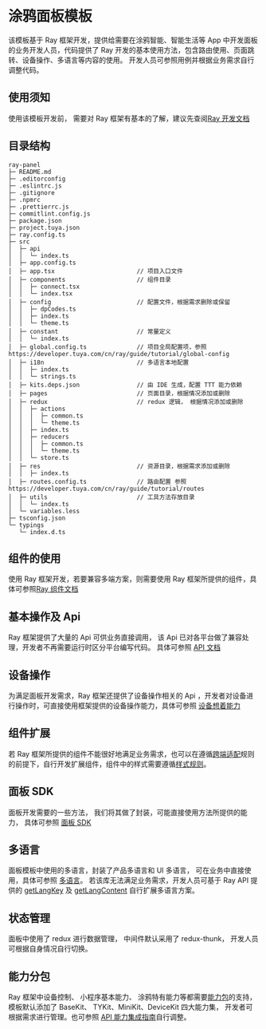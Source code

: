 # 涂鸦面板模板

该模板基于 Ray 框架开发，提供给需要在涂鸦智能、智能生活等 App 中开发面板的业务开发人员，代码提供了 Ray 开发的基本使用方法，包含路由使用、页面跳转、设备操作、多语言等内容的使用。 开发人员可参照用例并根据业务需求自行调整代码。

## 使用须知

使用该模板开发前， 需要对 Ray 框架有基本的了解，建议先查阅[Ray 开发文档](https://developer.tuya.com/cn/ray)

## 目录结构

```
ray-panel
├─ README.md
├─ .editorconfig
├─ .eslintrc.js
├─ .gitignore
├─ .npmrc
├─ .prettierrc.js
├─ commitlint.config.js
├─ package.json
├─ project.tuya.json
├─ ray.config.ts
├─ src
│  ├─ api
│  │  └─ index.ts
│  ├─ app.config.ts
│  ├─ app.tsx                       // 项目入口文件
│  ├─ components                    // 组件目录
│  │  ├─ connect.tsx
│  │  └─ index.tsx
│  ├─ config                        // 配置文件，根据需求删除或保留
│  │  ├─ dpCodes.ts
│  │  ├─ index.ts
│  │  └─ theme.ts
│  ├─ constant                      // 常量定义
│  │  └─ index.ts
│  ├─ global.config.ts              // 项目全局配置项，参照 https://developer.tuya.com/cn/ray/guide/tutorial/global-config
│  ├─ i18n                          // 多语言本地配置
│  │  ├─ index.ts
│  │  └─ strings.ts
│  ├─ kits.deps.json                // 由 IDE 生成，配置 TTT 能力依赖
│  ├─ pages                         // 页面目录，根据情况添加或删除
│  ├─ redux                         // redux 逻辑， 根据情况添加或删除
│  │  ├─ actions
│  │  │  ├─ common.ts
│  │  │  └─ theme.ts
│  │  ├─ index.ts
│  │  ├─ reducers
│  │  │  ├─ common.ts
│  │  │  └─ theme.ts
│  │  └─ store.ts
│  ├─ res                           // 资源目录，根据需求添加或删除
│  │  ├─ index.ts
│  ├─ routes.config.ts              // 路由配置 参照https://developer.tuya.com/cn/ray/guide/tutorial/routes
│  ├─ utils                         // 工具方法存放目录
│  │  └─ index.ts
│  └─ variables.less
├─ tsconfig.json
└─ typings
   └─ index.d.ts

```

## 组件的使用

使用 Ray 框架开发，若要兼容多端方案，则需要使用 Ray 框架所提供的组件，具体可参照[Ray 组件文档](https://developer.tuya.com/cn/ray/components)

## 基本操作及 Api

Ray 框架提供了大量的 Api 可供业务直接调用， 该 Api 已对各平台做了兼容处理，开发者不再需要运行时区分平台编写代码。 具体可参照 [API 文档](https://developer.tuya.com/cn/ray/api/authorize)

## 设备操作

为满足面板开发需求，Ray 框架还提供了设备操作相关的 Api ，开发者对设备进行操作时，可直接使用框架提供的设备操作能力，具体可参照 [设备想着能力](https://developer.tuya.com/cn/ray/api/device-kit/add-timer)

## 组件扩展

若 Ray 框架所提供的组件不能很好地满足业务需求，也可以在遵循[跨端适配](https://developer.tuya.com/cn/ray/guide/tutorial/env)规则的前提下，自行开发扩展组件，组件中的样式需要遵循[样式规则](https://developer.tuya.com/cn/ray/guide/tutorial/stylesheet)。

## 面板 SDK

面板开发需要的一些方法， 我们将其做了封装，可能直接使用方法所提供的能力， 具体可参照 [面板 SDK](https://developer.tuya.com/cn/ray/panel)

## 多语言

面板模板中使用的多语言，封装了产品多语言和 UI 多语言， 可在业务中直接使用，具体可参照 [多语言](https://developer.tuya.com/cn/ray/panel/i18n/i18n)。 若该库无法满足业务需求，开发人员可基于 Ray API 提供的 [getLangKey](https://developer.tuya.com/cn/ray/api/get-lang-key) 及 [getLangContent](https://developer.tuya.com/cn/ray/api/get-lang-content) 自行扩展多语言方案。

## 状态管理

面板中使用了 redux 进行数据管理， 中间件默认采用了 redux-thunk， 开发人员可根据自身情况自行切换。

## 能力分包

Ray 框架中设备控制、 小程序基本能力、 涂鸦特有能力等都需要[能力包](https://developer.tuya.com/cn/miniapp/api#%E8%83%BD%E5%8A%9B%E5%88%86%E5%8C%85)的支持， 模板默认添加了 BaseKit、 TYKit、MiniKit、DeviceKit 四大能力集， 开发者可根据需求进行管理。也可参照 [API 能力集成指南](https://developer.tuya.com/cn/miniapp/api)自行调整。
